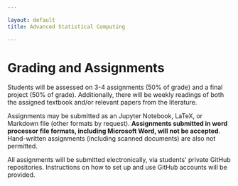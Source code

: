```yaml
---

layout: default
title: Advanced Statistical Computing

---
```


# Grading and Assignments

Students will be assessed on 3-4 assignments (50% of grade) and a final project (50% of grade). Additionally, there will be weekly readings of both the assigned textbook and/or relevant papers from the literature.

Assignments may be submitted as an Jupyter Notebook, LaTeX, or Markdown file (other formats by request). **Assignments submitted in word processor file formats, including Microsoft Word, will not be accepted**. Hand-written assignments (including scanned documents) are also not permitted.

All assignments will be submitted electronically, via students' private GitHub repositories. Instructions on how to set up and use GitHub accounts will be provided.
